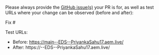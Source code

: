 Please always provide the [GitHub issue(s)](../issues) your PR is for, as well as test URLs where your change can be observed (before and after):

Fix #<gh-issue-id>

Test URLs:
- Before: https://main--EDS--PriyankaSahu17.aem.live/
- After: https://<branch>--EDS--PriyankaSahu17.aem.live/
